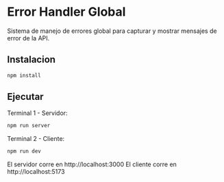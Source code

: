 # Error Handler Global

Sistema de manejo de errores global para capturar y mostrar mensajes de error de la API.

## Instalacion

```bash
npm install
```

## Ejecutar

Terminal 1 - Servidor:
```bash
npm run server
```

Terminal 2 - Cliente:
```bash
npm run dev
```

El servidor corre en http://localhost:3000
El cliente corre en http://localhost:5173
